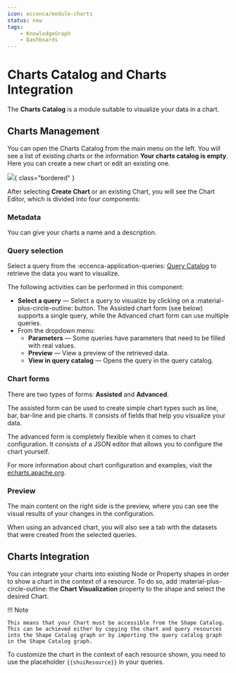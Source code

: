 ```yaml
---
icon: eccenca/module-charts
status: new
tags:
    - KnowledgeGraph
    - Dashboards
---
```


# Charts Catalog and Charts Integration

The **Charts Catalog** is a module suitable to visualize your data in a chart.

## Charts Management

You can open the Charts Catalog from the main menu on the left.
You will see a list of existing charts or the information **Your charts catalog is empty**.
Here you can create a new chart or edit an existing one.

![](23-03-ChartCreation.gif){ class="bordered" }

After selecting **Create Chart** or an existing Chart, you will see the Chart Editor, which is divided into four components:

### Metadata

You can give your charts a name and a description.

### Query selection

Select a query from the :eccenca-application-queries: [Query Catalog](../query-module/index.md) to retrieve the data you want to visualize.

The following activities can be performed in this component:

-   **Select a query** — Select a query to visualize by clicking on a :material-plus-circle-outline: button.
    The Assisted chart form (see below) supports a single query, while the Advanced chart form can use multiple queries.
-   From the dropdown menu:
    -   **Parameters** — Some queries have parameters that need to be filled with real values.
    -   **Preview** — View a preview of the retrieved data.
    -   **View in query catalog** — Opens the query in the query catalog.

### Chart forms

There are two types of forms: **Assisted** and **Advanced**.

The assisted form can be used to create simple chart types such as line, bar, bar-line and pie charts.
It consists of fields that help you visualize your data.

The advanced form is completely flexible when it comes to chart configuration.
It consists of a JSON editor that allows you to configure the chart yourself.

For more information about chart configuration and examples, visit the [echarts.apache.org](https://echarts.apache.org/examples/en/index.html).

### Preview

The main content on the right side is the preview, where you can see the visual results of your changes in the configuration.

When using an advanced chart, you will also see a tab with the datasets that were created from the selected queries.

## Charts Integration

You can integrate your charts into existing Node or Property shapes in order to show a chart in the context of a resource.
To do so, add :material-plus-circle-outline: the **Chart Visualization** property to the shape and select the desired Chart.

!!! Note

    This means that your Chart must be accessible from the Shape Catalog.
    This can be achieved either by copying the chart and query resources into the Shape Catalog graph or by importing the query catalog graph in the Shape Catalog graph.

To customize the chart in the context of each resource shown, you need to use the placeholder `{{shuiResource}}` in your queries.
